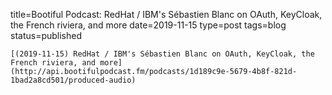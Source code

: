 
title=Bootiful Podcast: RedHat / IBM's Sébastien Blanc on OAuth, KeyCloak, the French riviera, and more
date=2019-11-15
type=post
tags=blog
status=published
~~~~~~
[(2019-11-15) RedHat / IBM's Sébastien Blanc on OAuth, KeyCloak, the French riviera, and more](http://api.bootifulpodcast.fm/podcasts/1d189c9e-5679-4b8f-821d-1bad2a8cd501/produced-audio) 
            
